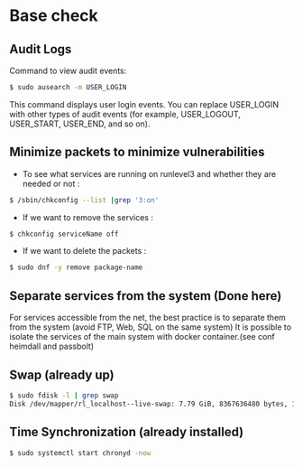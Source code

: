 # Base check

## Audit Logs

Command to view audit events:

``` bash
$ sudo ausearch -m USER_LOGIN 
```

This command displays user login events. You can replace USER_LOGIN with other types of audit events (for example, USER_LOGOUT, USER_START, USER_END, and so on).

## Minimize packets to minimize vulnerabilities

- To see what services are running on runlevel3 and whether they are needed or not :

```bash
$ /sbin/chkconfig --list |grep '3:on'
```

- If we want to remove the services :

```bash
$ chkconfig serviceName off
```
- If we want to delete the packets :

```bash
$ sudo dnf -y remove package-name
```

## Separate services from the system (Done here)

For services accessible from the net, the best practice is to separate them from the system (avoid FTP, Web, SQL on the same system)
It is possible to isolate the services of the main system with docker container.(see conf heimdall and passbolt)

## Swap (already up)

```bash
$ sudo fdisk -l | grep swap
Disk /dev/mapper/rl_localhost--live-swap: 7.79 GiB, 8367636480 bytes, 16343040 sectors
```

## Time Synchronization (already installed)

```bash
$ sudo systemctl start chronyd -now
```
